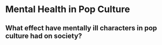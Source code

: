# Mental Health in Pop Culture
## What effect have mentally ill characters in pop culture had on society?
